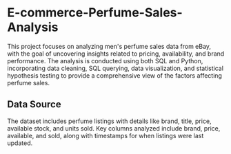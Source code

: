 # E-commerce-Perfume-Sales-Analysis

This project focuses on analyzing men's perfume sales data from eBay, with the goal of uncovering insights related to pricing, availability, and brand performance. The analysis is conducted using both SQL and Python, incorporating data cleaning, SQL querying, data visualization, and statistical hypothesis testing to provide a comprehensive view of the factors affecting perfume sales.

## Data Source
The dataset includes perfume listings with details like brand, title, price, available stock, and units sold. Key columns analyzed include brand, price, available, and sold, along with timestamps for when listings were last updated.


